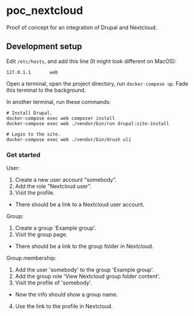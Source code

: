 # poc_nextcloud
Proof of concept for an integration of Drupal and Nextcloud.


## Development setup

Edit `/etc/hosts`, and add this line (It might look different on MacOS):

```
127.0.1.1       web
```

Open a terminal, open the project directory, run `docker-compose up`.
Fade this terminal to the background.

In another terminal, run these commands:

```
# Install Drupal.
docker-compose exec web composer install
docker-compose exec web ./vendor/bin/run drupal:site-install

# Login to the site.
docker-compose exec web ./vendor/bin/drush uli
```

### Get started

User:
1. Create a new user account "somebody".
2. Add the role "Nextcloud user".
3. Visit the profile.
  - There should be a link to a Nextcloud user account.

Group:
1. Create a group 'Example group'.
2. Visit the group page.
  - There should be a link to the group folder in Nextcloud.

Group membership:
1. Add the user 'somebody' to the group 'Example group'.
2. Add the group role 'View Nextcloud group folder content'.
3. Visit the profile of 'somebody'.
  - Now the info should show a group name.
4. Use the link to the profile in Nextcloud.
